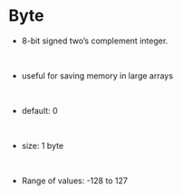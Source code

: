 # Byte

* 8-bit signed two’s complement integer.
<br />

* useful for saving memory in large arrays
<br />

* default: 0
<br />

* size: 1 byte
<br />

* Range of values: -128 to 127